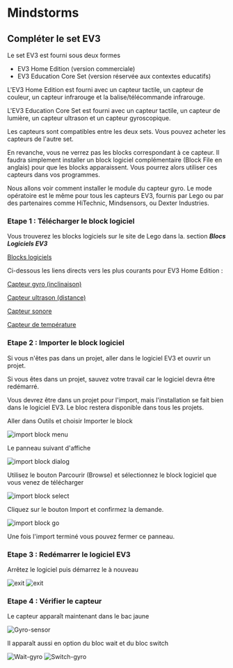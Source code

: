 # Mindstorms

## Compléter le set EV3

Le set EV3 est fourni sous deux formes

- EV3 Home Edition (version commerciale) 
- EV3 Education Core Set (version réservée aux contextes educatifs)


L'EV3 Home Edition est fourni avec un capteur tactile, un capteur de couleur, un capteur infrarouge et la balise/télécommande infrarouge.

L'EV3 Education Core Set est fourni avec un capteur tactile, un capteur de lumière, un capteur ultrason et un capteur gyroscopique.

Les capteurs sont compatibles entre les deux sets. Vous pouvez acheter les capteurs de l'autre set. 

En revanche, vous ne verrez pas les blocks correspondant à ce capteur. 
Il faudra simplement installer un block logiciel complémentaire (Block File en anglais) pour que les blocks apparaissent. Vous pourrez alors utiliser ces capteurs dans vos programmes.

Nous allons voir comment installer le module du capteur gyro. Le mode opératoire est le même pour tous les capteurs EV3, fournis par Lego ou par des partenaires comme HiTechnic, Mindsensors, ou Dexter Industries.


### Etape 1 : Télécharger le block logiciel

Vous trouverez les blocks logiciels sur le site de Lego dans la. section ***Blocs Logiciels EV3***

[Blocks logiciels](https://www.lego.com/fr-fr/mindstorms/downloads)

Ci-dessous les liens directs vers les plus courants pour EV3 Home Edition :

[Capteur gyro (inclinaison)](https://lc-www-live-s.legocdn.com/r/www/r/mindstorms/-/media/franchises/mindstorms%202014/downloads/firmware%20and%20software/gyro.ev3b?l.r2=-2108761645)

[Capteur ultrason (distance)](https://lc-www-live-s.legocdn.com/r/www/r/mindstorms/-/media/franchises/mindstorms%202014/downloads/firmware%20and%20software/ultrasonic.ev3b?l.r2=-781618883)

[Capteur sonore](https://lc-www-live-s.legocdn.com/r/www/r/mindstorms/-/media/franchises/mindstorms%202014/downloads/firmware%20and%20software/sound.ev3b?l.r2=390540319)

[Capteur de température](https://lc-www-live-s.legocdn.com/r/www/r/mindstorms/-/media/franchises/mindstorms%202014/downloads/firmware%20and%20software/temperature.ev3b?l.r2=650481263)

### Etape 2 : Importer le block logiciel

Si vous n'êtes pas dans un projet, aller dans le logiciel EV3 et ouvrir un projet. 

Si vous êtes dans un projet, sauvez votre travail car le logiciel devra être redémarré.

Vous devrez être dans un projet pour l'import, mais l'installation se fait bien dans le logiciel EV3. Le bloc restera disponible dans tous les projets.

Aller dans Outils et choisir Importer le block

![import block menu](images/import-file-menu.png)

Le panneau suivant d'affiche

![import block dialog](images/import-file-dialog.png)

Utilisez le bouton Parcourir (Browse) et sélectionnez le block logiciel que vous venez de télécharger

![import block select](images/import-file-select.png)

Cliquez sur le bouton Import et confirmez la demande.

![import block go](images/import-file-go.png)

Une fois l'import terminé vous pouvez fermer ce panneau.


### Etape 3 : Redémarrer le logiciel EV3

Arrêtez le logiciel puis démarrez le à nouveau

![exit](images/exit.png) ![exit](images/start.png)


### Etape 4 : Vérifier le capteur

Le capteur apparaît maintenant dans le bac jaune 

![Gyro-sensor](images/start.png)


Il apparaît aussi en option du bloc wait et du bloc switch 


![Wait-gyro](images/wait-gyro.png) ![Switch-gyro](images/switch-gyro.png)








